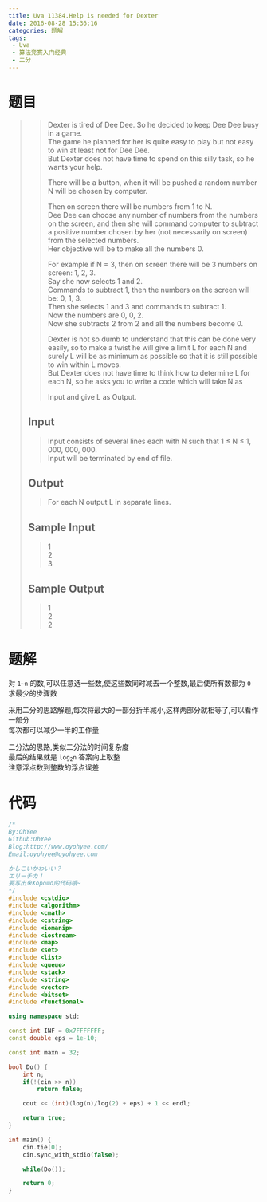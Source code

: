 ```yaml
---
title: Uva 11384.Help is needed for Dexter
date: 2016-08-28 15:36:16
categories: 题解
tags: 
 - Uva
 - 算法竞赛入门经典
 - 二分
---
```

# 题目
>> Dexter is tired of Dee Dee. So he decided to keep Dee Dee busy in a game.  
>> The game he planned for her is quite easy to play but not easy to win at least not for Dee Dee.  
>> But Dexter does not have time to spend on this silly task, so he wants your help.  
>>  
>> There will be a button, when it will be pushed a random number N will be chosen by computer.  
>>  
>> Then on screen there will be numbers from 1 to N.  
>> Dee Dee can choose any number of numbers from the numbers on the screen, and then she will command computer to subtract a positive number chosen by her (not necessarily on screen) from the selected numbers.  
>> Her objective will be to make all the numbers 0.  
>>  
>> For example if N = 3, then on screen there will be 3 numbers on screen: 1, 2, 3.  
>> Say she now selects 1 and 2.  
>> Commands to subtract 1, then the numbers on the screen will be: 0, 1, 3.  
>> Then she selects 1 and 3 and commands to subtract 1.  
>> Now the numbers are 0, 0, 2.  
>> Now she subtracts 2 from 2 and all the numbers become 0.  
>>  
>> Dexter is not so dumb to understand that this can be done very easily, so to make a twist he will give a limit L for each N and surely L will be as minimum as possible so that it is still possible to win within L moves.  
>> But Dexter does not have time to think how to determine L for each N, so he asks you to write a code which will take N as <!--more-->  
>> 
>>  Input and give L as Output.  
>  
> ## Input  
>> Input consists of several lines each with N such that 1 ≤ N ≤ 1, 000, 000, 000.  
>> Input will be terminated by end of file.  
>  
> ## Output  
>> For each N output L in separate lines.  
>>  
> 
> ## Sample Input  
>> 1  
>> 2  
>> 3  
> 
> ## Sample Output  
>> 1  
>> 2  
>> 2  


# 题解
对 `1~n` 的数,可以任意选一些数,使这些数同时减去一个整数,最后使所有数都为 `0`  
求最少的步骤数   

采用二分的思路解题,每次将最大的一部分折半减小,这样两部分就相等了,可以看作一部分  
每次都可以减少一半的工作量  

二分法的思路,类似二分法的时间复杂度  
最后的结果就是 <code>log<sub>2</sub>n</code> 答案向上取整  
注意浮点数到整数的浮点误差  

# 代码
```cpp Help is needed for Dexter https://github.com/OhYee/ACM.github.io/blob/master/Uva/11384.%48%65%6C%70%20%69%73%20%6E%65%65%64%65%64%20%66%6F%72%20%44%65%78%74%65%72.cpp 代码备份
/*
By:OhYee
Github:OhYee
Blog:http://www.oyohyee.com/
Email:oyohyee@oyohyee.com

かしこいかわいい？
エリーチカ！
要写出来Хорошо的代码哦~
*/
#include <cstdio>
#include <algorithm>
#include <cmath>
#include <cstring>
#include <iomanip>
#include <iostream>
#include <map>
#include <set>
#include <list>
#include <queue>
#include <stack>
#include <string>
#include <vector>
#include <bitset>
#include <functional>

using namespace std;

const int INF = 0x7FFFFFFF;
const double eps = 1e-10;

const int maxn = 32;

bool Do() {
	int n;
	if(!(cin >> n))
		return false;

	cout << (int)(log(n)/log(2) + eps) + 1 << endl;

	return true;
}

int main() {
	cin.tie(0);
	cin.sync_with_stdio(false);

	while(Do());

	return 0;
}
```